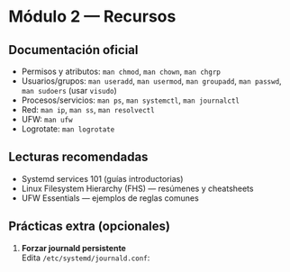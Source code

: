 # Módulo 2 — Recursos

## Documentación oficial
- Permisos y atributos: `man chmod`, `man chown`, `man chgrp`
- Usuarios/grupos: `man useradd`, `man usermod`, `man groupadd`, `man passwd`, `man sudoers` (usar `visudo`)
- Procesos/servicios: `man ps`, `man systemctl`, `man journalctl`
- Red: `man ip`, `man ss`, `man resolvectl`
- UFW: `man ufw`
- Logrotate: `man logrotate`

## Lecturas recomendadas
- Systemd services 101 (guías introductorias)
- Linux Filesystem Hierarchy (FHS) — resúmenes y cheatsheets
- UFW Essentials — ejemplos de reglas comunes

## Prácticas extra (opcionales)
1. **Forzar journald persistente**  
   Edita `/etc/systemd/journald.conf`:
